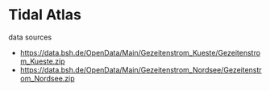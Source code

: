 # Tidal Atlas

data sources

- https://data.bsh.de/OpenData/Main/Gezeitenstrom_Kueste/Gezeitenstrom_Kueste.zip
- https://data.bsh.de/OpenData/Main/Gezeitenstrom_Nordsee/Gezeitenstrom_Nordsee.zip

